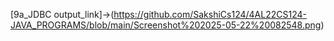 [9a_JDBC output_link]->(https://github.com/SakshiCs124/4AL22CS124-JAVA_PROGRAMS/blob/main/Screenshot%202025-05-22%20082548.png)
